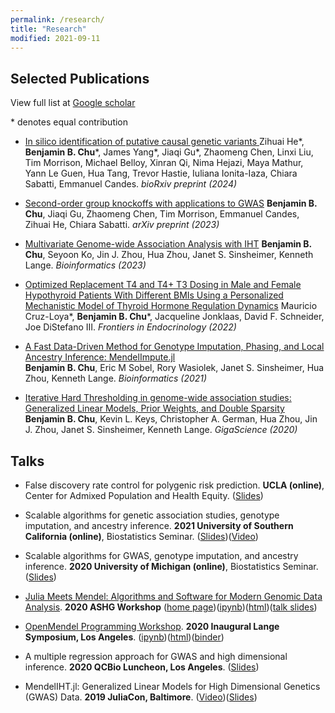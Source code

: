 ```yaml
---
permalink: /research/
title: "Research"
modified: 2021-09-11
---
```


## Selected Publications

View full list at [Google scholar](https://scholar.google.com/citations?hl=en&user=jT7L8egAAAAJ)

\* denotes equal contribution

+ [In silico identification of putative causal genetic variants
](https://www.biorxiv.org/content/10.1101/2024.02.28.582621v1.abstract)
Zihuai He\*, **Benjamin B. Chu**\*, James Yang\*, Jiaqi Gu\*, Zhaomeng Chen, Linxi Liu, Tim Morrison, Michael Belloy, Xinran Qi, Nima Hejazi, Maya Mathur, Yann Le Guen, Hua Tang, Trevor Hastie, Iuliana Ionita-Iaza, Chiara Sabatti, Emmanuel Candes. *bioRxiv preprint (2024)*

+ [Second-order group knockoffs with applications to GWAS](https://arxiv.org/abs/2310.15069)
**Benjamin B. Chu**, Jiaqi Gu, Zhaomeng Chen, Tim Morrison, Emmanuel Candes, Zihuai He, Chiara Sabatti. *arXiv preprint (2023)*

+ [Multivariate Genome-wide Association Analysis with IHT](https://academic.oup.com/bioinformatics/article/39/4/btad193/7126408)
**Benjamin B. Chu**, Seyoon Ko, Jin J. Zhou, Hua Zhou, Janet S. Sinsheimer, Kenneth Lange. *Bioinformatics (2023)*

+ [Optimized Replacement T4 and T4+ T3 Dosing in Male and Female Hypothyroid Patients With Different BMIs Using a Personalized Mechanistic Model of Thyroid Hormone Regulation Dynamics](https://www.frontiersin.org/articles/10.3389/fendo.2022.888429/full)
Mauricio Cruz-Loya\*, **Benjamin B. Chu**\*, Jacqueline Jonklaas, David F. Schneider, Joe DiStefano III. *Frontiers in Endocrinology (2022)*

+ [A Fast Data-Driven Method for Genotype Imputation, Phasing, and Local Ancestry Inference: MendelImpute.jl](https://academic.oup.com/bioinformatics/advance-article-abstract/doi/10.1093/bioinformatics/btab489/6325083)  
**Benjamin B. Chu**, Eric M Sobel, Rory Wasiolek, Janet S. Sinsheimer, Hua Zhou, Kenneth Lange. *Bioinformatics (2021)*

+ [Iterative Hard Thresholding in genome-wide association studies: Generalized Linear Models, Prior Weights, and Double Sparsity](https://academic.oup.com/gigascience/article-abstract/9/6/giaa044/5850823)  
**Benjamin B. Chu**, Kevin L. Keys, Christopher A. German, Hua Zhou, Jin J. Zhou,  Janet S. Sinsheimer, Kenneth Lange. *GigaScience (2020)*

## Talks

+ False discovery rate control for polygenic risk prediction. **UCLA (online)**, Center for Admixed Population and Health Equity. ([Slides](https://github.com/biona001/public-talks/blob/master/2022%20CAPE%20meeting/PRS_CAPE_talk.pdf))

+ Scalable algorithms for genetic association studies, genotype imputation, and ancestry inference. **2021 University of Southern California (online)**, Biostatistics Seminar. ([Slides](https://github.com/biona001/public-talks/blob/master/2021%20USC/usc.pdf))([Video](https://www.youtube.com/watch?v=AzMYs7d32rc))

+ Scalable algorithms for GWAS, genotype imputation, and ancestry inference. **2020 University of Michigan (online)**, Biostatistics Seminar. ([Slides](https://github.com/biona001/public-talks/blob/master/2020%20Michigan/michigan.pdf))

+ [Julia Meets Mendel: Algorithms and Software for Modern Genomic Data Analysis](https://learning.ashg.org/products/julia-meets-mendel-algorithms-and-software-for-modern-genomic-data-analysis). **2020 ASHG Workshop** ([home page](https://github.com/OpenMendel/ASHG-OpenMendelWorkshop-2020-Oct))([ipynb](https://github.com/OpenMendel/ASHG-OpenMendelWorkshop-2020-Oct/blob/master/07-Impute-Chu/MendelImpute_Tutorial.ipynb))([html](https://htmlpreview.github.io/?https://github.com/OpenMendel/ASHG-OpenMendelWorkshop-2020-Oct/blob/master/07-Impute-Chu/MendelImpute_Tutorial.html))([talk slides](https://github.com/OpenMendel/ASHG-OpenMendelWorkshop-2020-Oct/blob/master/07-Impute-Chu/07-OpenMendel@ASHG_Imputation_Chu.pdf))

+ [OpenMendel Programming Workshop](https://github.com/OpenMendel/LangeSymposium-ProgrammingWorkshop-20202022). **2020 Inaugural Lange Symposium, Los Angeles**. ([ipynb](https://github.com/OpenMendel/LangeSymposium-ProgrammingWorkshop-20202022/blob/master/05-iht/MendelIHT_tutorial.ipynb))([html](https://openmendel.github.io/LangeSymposium-ProgrammingWorkshop-20202022/05-iht/MendelIHT_tutorial.html))([binder](https://mybinder.org/v2/gh/OpenMendel/LangeSymposium-ProgrammingWorkshop-20202022/master))

+ A multiple regression approach for GWAS and high dimensional inference. **2020 QCBio Luncheon, Los Angeles**. ([Slides](https://github.com/biona001/public-talks/blob/master/2020%20QCBio%20luncheon/Presentation1.pdf))

+ MendelIHT.jl: Generalized Linear Models for High Dimensional Genetics (GWAS) Data. **2019 JuliaCon, Baltimore**. ([Video](https://www.youtube.com/watch?v=UPIKafShwFw))([Slides](https://github.com/biona001/public-talks/blob/master/2019%20JuliaCon/talk/talk.pdf))
